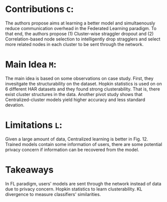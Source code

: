 # Contributions ```C```:
The authors propose aims at learning a better model and simultaenously reduce communication overhead in the Federated Learning paradigm. To that end, the authors
propose (1) Cluster-wise straggler dropout and (2) Correlation-based node selection to intelligently drop stragglers and select more related nodes in each cluster
to be sent through the network.

# Main Idea ```M```:
The main idea is based on some observations on case study. First, they invesitgate the structurability on the dataset. Hopkin statistics is used on on 6 different 
HAR datasets and they found strong clusterability. That is, there exist cluster structures in the data. Another pivot study shows that Centralized-cluster models 
yield higher accuracy and less standard devation. 

# Limitations ```L```:
Given a large amount of data, Centralized learning is better in Fig. 12.
Trained models contain some information of users, there are some potential privacy concern if information can be recovered from the model.

# Takeaways
In FL paradigm, users' models are sent through the network instead of data due to privacy concern.
Hopkin statistics to learn clusterability.
KL divergence to measure classifiers' similarities.

